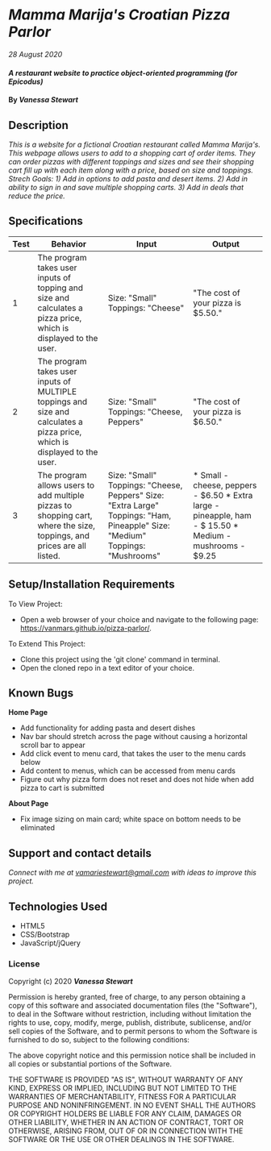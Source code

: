 # _Mamma Marija's Croatian Pizza Parlor_

_28 August 2020_

#### _A restaurant website to practice object-oriented programming (for Epicodus)_

#### By _**Vanessa Stewart**_

## Description

_This is a website for a fictional Croatian restaurant called Mamma Marija's. This webpage allows users to add to a shopping cart of order items. They can order pizzas with different toppings and sizes and see their shopping cart fill up with each item along with a price, based on size and toppings. Strech Goals: 1) Add in options to add pasta and desert items. 2) Add in ability to sign in and save multiple shopping carts. 3) Add in deals that reduce the price._

## Specifications
| Test | Behavior | Input| Output |
| -------- | -------- | -------- | -------- |
| 1 | The program takes user inputs of topping and size and calculates a pizza price, which is displayed to the user. | Size: "Small" Toppings: "Cheese"  | "The cost of your pizza is $5.50." |
| 2 | The program takes user inputs of MULTIPLE toppings and size and calculates a pizza price, which is displayed to the user. | Size: "Small" Toppings: "Cheese, Peppers"  | "The cost of your pizza is $6.50." |
| 3 | The program allows users to add multiple pizzas to shopping cart, where the size, toppings, and prices are all listed. |  Size: "Small" Toppings: "Cheese, Peppers" Size: "Extra Large" Toppings: "Ham, Pineapple" Size: "Medium" Toppings: "Mushrooms"  | * Small - cheese, peppers - $6.50 * Extra large - pineapple, ham - $ 15.50 * Medium - mushrooms - $9.25 |

## Setup/Installation Requirements

To View Project:
* Open a web browser of your choice and navigate to the following page: https://vanmars.github.io/pizza-parlor/.

To Extend This Project:
* Clone this project using the 'git clone' command in terminal.
* Open the cloned repo in a text editor of your choice.

## Known Bugs

**Home Page**
* Add functionality for adding pasta and desert dishes
* Nav bar should stretch across the page without causing a horizontal scroll bar to appear
* Add click event to menu card, that takes the user to the menu cards below
* Add content to menus, which can be accessed from menu cards 
* Figure out why pizza form does not reset and does not hide when add pizza to cart is submitted

**About Page**
* Fix image sizing on main card; white space on bottom needs to be eliminated


## Support and contact details

_Connect with me at vamariestewart@gmail.com with ideas to improve this project._

## Technologies Used

* HTML5
* CSS/Bootstrap
* JavaScript/jQuery

### License

Copyright (c) 2020 **_Vanessa Stewart_**

Permission is hereby granted, free of charge, to any person obtaining a copy of this software and associated documentation files (the "Software"), to deal in the Software without restriction, including without limitation the rights to use, copy, modify, merge, publish, distribute, sublicense, and/or sell copies of the Software, and to permit persons to whom the Software is furnished to do so, subject to the following conditions:

The above copyright notice and this permission notice shall be included in all copies or substantial portions of the Software.

THE SOFTWARE IS PROVIDED "AS IS", WITHOUT WARRANTY OF ANY KIND, EXPRESS OR IMPLIED, INCLUDING BUT NOT LIMITED TO THE WARRANTIES OF MERCHANTABILITY, FITNESS FOR A PARTICULAR PURPOSE AND NONINFRINGEMENT. IN NO EVENT SHALL THE AUTHORS OR COPYRIGHT HOLDERS BE LIABLE FOR ANY CLAIM, DAMAGES OR OTHER LIABILITY, WHETHER IN AN ACTION OF CONTRACT, TORT OR OTHERWISE, ARISING FROM, OUT OF OR IN CONNECTION WITH THE SOFTWARE OR THE USE OR OTHER DEALINGS IN THE SOFTWARE.
